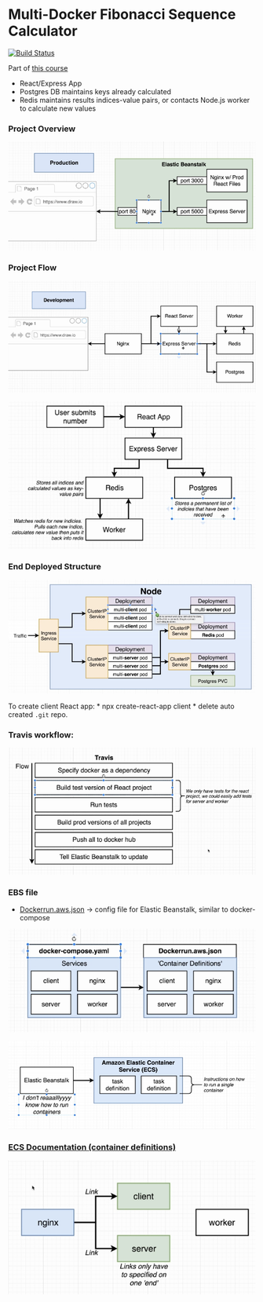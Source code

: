 # Multi-Docker Fibonacci Sequence Calculator

[![Build Status](https://travis-ci.org/AndLydakis/FibCalc.svg?branch=master)](https://travis-ci.org/AndLydakis/FibCalc)

Part of [this course](https://github.com/AndLydakis/DockerK8s)

* React/Express App
* Postgres DB maintains keys already calculated
* Redis maintains results indices-value pairs, or contacts Node.js worker to calculate new values

### Project Overview
![Project overview](resources/aws_project.jpg)  

### Project Flow

![Project Flow 1](resources/app_flow.jpg)  

![Project Flow 2](resources/app_flow_2.jpg)    

### End Deployed Structure

![Deployed](resources/k8s_deploy.jpg) 

To create client React app:
    * npx create-react-app client
    * delete auto created ```.git``` repo.
    
### Travis workflow:
![Travis Workflow](resources/travis_flow.jpg)

### EBS file
* [Dockerrun.aws.json](./Dockerrun.aws.json) -> config file for Elastic Beanstalk, similar to docker-compose

![AWS config](resources/aws_config.jpg)

![ecs_1](resources/ebs_ecs_1.jpg)  

### [ECS Documentation (container definitions)](https://docs.aws.amazon.com/AmazonECS/latest/developerguide/task_definition_parameters.html)  

![ecs_links](resources/ecs_links.jpg)  